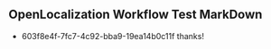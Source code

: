 ## OpenLocalization Workflow Test MarkDown

* 603f8e4f-7fc7-4c92-bba9-19ea14b0c11f 
thanks!



<!--HONumber=Jan16_HO4-->
